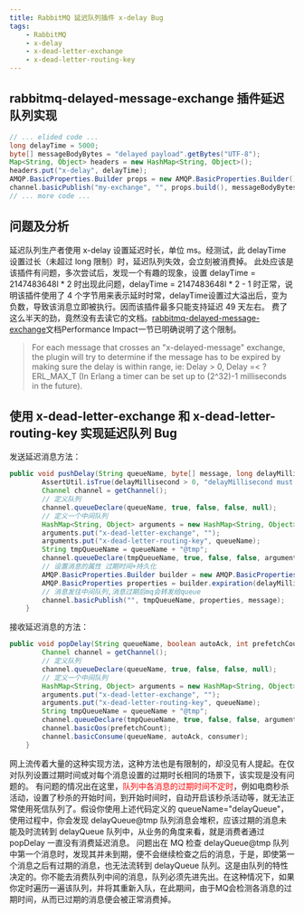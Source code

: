 ```yaml
---
title: RabbitMQ 延迟队列插件 x-delay Bug
tags:
    - RabbitMQ
    - x-delay
    - x-dead-letter-exchange
    - x-dead-letter-routing-key
---
```


## rabbitmq-delayed-message-exchange 插件延迟队列实现
``` java
// ... elided code ...
long delayTime = 5000;
byte[] messageBodyBytes = "delayed payload".getBytes("UTF-8");
Map<String, Object> headers = new HashMap<String, Object>();
headers.put("x-delay", delayTime);
AMQP.BasicProperties.Builder props = new AMQP.BasicProperties.Builder().headers(headers);
channel.basicPublish("my-exchange", "", props.build(), messageBodyBytes);
// ... more code ...
```

<!--more-->

## 问题及分析
延迟队列生产者使用 x-delay 设置延迟时长，单位 ms。经测试，此 delayTime 设置过长（未超过 long 限制）时，延迟队列失效，会立刻被消费掉。
此处应该是该插件有问题，多次尝试后，发现一个有趣的现象，设置 delayTime = 2147483648l * 2 时出现此问题，delayTime = 2147483648l * 2 - 1 时正常，说明该插件使用了 4 个字节用来表示延时时常，delayTime设置过大溢出后，变为负数，导致该消息立即被执行。因而该插件最多只能支持延迟 49 天左右。
费了这么半天的劲，竟然没有去读它的文档。[rabbitmq-delayed-message-exchange](https://github.com/rabbitmq/rabbitmq-delayed-message-exchange)文档Performance Impact一节已明确说明了这个限制。
> For each message that crosses an "x-delayed-message" exchange, the plugin will try to determine if the message has to be expired by making sure the delay is within range, ie: Delay > 0, Delay =< ?ERL_MAX_T (In Erlang a timer can be set up to (2^32)-1 milliseconds in the future).

## 使用 x-dead-letter-exchange 和 x-dead-letter-routing-key 实现延迟队列 Bug
发送延迟消息方法：
``` java
public void pushDelay(String queueName, byte[] message, long delayMillisecond) throws Exception {
		AssertUtil.isTrue(delayMillisecond > 0, "delayMillisecond must greater than zero");
		Channel channel = getChannel();
		// 定义队列
		channel.queueDeclare(queueName, true, false, false, null);
		// 定义一个中间队列
		HashMap<String, Object> arguments = new HashMap<String, Object>();
		arguments.put("x-dead-letter-exchange", "");
		arguments.put("x-dead-letter-routing-key", queueName);
		String tmpQueueName = queueName + "@tmp";
		channel.queueDeclare(tmpQueueName, true, false, false, arguments);
		// 设置消息的属性 过期时间+持久化
		AMQP.BasicProperties.Builder builder = new AMQP.BasicProperties.Builder();
		AMQP.BasicProperties properties = builder.expiration(delayMillisecond + "").deliveryMode(2).build();
		// 消息发往中间队列,消息过期后mq会转发给queue
		channel.basicPublish("", tmpQueueName, properties, message);
	}
```
接收延迟消息的方法：
``` java
public void popDelay(String queueName, boolean autoAck, int prefetchCount, Consumer consumer) throws Exception {
		Channel channel = getChannel();
		// 定义队列
		channel.queueDeclare(queueName, true, false, false, null);
		// 定义一个中间队列
		HashMap<String, Object> arguments = new HashMap<String, Object>();
		arguments.put("x-dead-letter-exchange", "");
		arguments.put("x-dead-letter-routing-key", queueName);
		String tmpQueueName = queueName + "@tmp";
		channel.queueDeclare(tmpQueueName, true, false, false, arguments);
		channel.basicQos(prefetchCount);
		channel.basicConsume(queueName, autoAck, consumer);
	}
```
网上流传着大量的这种实现方法，这种方法也是有限制的，却没见有人提起。在仅对队列设置过期时间或对每个消息设置的过期时长相同的场景下，该实现是没有问题的。
有问题的情况出在这里，<font color='red'>队列中各消息的过期时间不定时</font>，例如电商秒杀活动，设置了秒杀的开始时间，到开始时间时，自动开启该秒杀活动等，就无法正常使用死信队列了。假设你使用上述代码定义的 queueName="delayQueue"，使用过程中，你会发现 delayQueue@tmp 队列消息会堆积，应该过期的消息未能及时流转到 delayQueue 队列中，从业务的角度来看，就是消费者通过 popDelay 一直没有消费延迟消息。
问题出在 MQ 检查 delayQueue@tmp 队列中第一个消息时，发现其并未到期，便不会继续检查之后的消息，于是，即使第一个消息之后有过期的消息，也无法流转到 delayQueue 队列。这是由队列的特性决定的。你不能去消费队列中间的消息，队列必须先进先出。在这种情况下，如果你定时遍历一遍该队列，并将其重新入队，在此期间，由于MQ会检测各消息的过期时间，从而已过期的消息便会被正常消费掉。